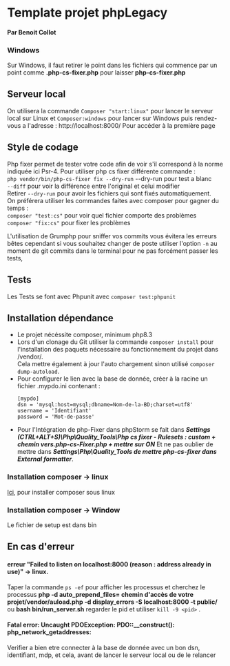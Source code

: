 # Template projet phpLegacy
#### Par Benoit Collot

### Windows

Sur Windows, il faut retirer le point dans les fichiers qui commence par un point comme **.php-cs-fixer.php** pour laisser
**php-cs-fixer.php**

## Serveur local

On utilisera la commande ```Composer "start:linux"``` pour lancer le serveur local 
sur Linux et ```Composer:windows``` pour lancer sur Windows
puis rendez-vous a l'adresse : http://localhost:8000/ Pour accéder à la première page

## Style de codage

Php fixer permet de tester votre code afin de voir s'il correspond à la norme indiquée ici Psr-4.
Pour utiliser php cs fixer différente commande :  
```php vendor/bin/php-cs-fixer fix --dry-run``` --dry-run pour test a blanc   
```--diff``` pour voir la différence entre l'original et celui modifier  
Retirer ```--dry-run``` pour avoir les fichiers qui sont fixés automatiquement.  
On préférera utiliser les commandes faites avec composer pour gagner du temps :  
```composer "test:cs"``` pour voir quel fichier comporte des problèmes  
```composer "fix:cs"``` pour fixer les problèmes  

L'utilisation de Grumphp pour sniffer vos commits vous évitera les erreurs bêtes cependant si vous souhaitez changer de 
poste utiliser l'option `-n` au moment de git commits dans le terminal pour ne pas forcément passer les tests,

## Tests

Les Tests se font avec Phpunit avec ```composer test:phpunit```

## Installation dépendance  
  
* Le projet nécéssite composer, minimum php8.3 
* Lors d'un clonage du Git utiliser la commande ```composer install``` pour l'installation des paquets nécessaire au fonctionnement du projet dans /vendor/.  
Cela mettre également à jour l'auto chargement sinon utilisé ```composer dump-autoload```.  
* Pour configurer le lien avec la base de donnée, créer à la racine un fichier .mypdo.ini contenant :     
    ```
  [mypdo]  
  dsn = 'mysql:host=mysql;dbname=Nom-de-la-BD;charset=utf8'  
  username = 'Identifiant'  
  password = 'Mot-de-passe'
  ```  
* Pour l'Intégration de php-Fixer dans phpStorm se fait dans ___Settings (CTRL+ALT+S)\Php\Quality_Tools\Php cs fixer - Rulesets : custom + chemin vers.php-cs-Fixer.php + mettre sur ON___
Et ne pas oublier de mettre dans ___Settings\Php\Quality_Tools de mettre php-cs-fixer dans External formatter___.

### Installation composer -> linux
[Ici](https://getcomposer.org/download/), pour installer composer sous linux
### Installation composer -> Window
Le fichier de setup est dans bin

## En cas d'erreur

#### erreur "Failed to listen on localhost:8000 (reason : address already in use)" -> linux.
Taper la commande ```ps -ef``` pour afficher les processus et cherchez le processus **php -d auto_prepend_files= __chemin d'accès de votre projet/vendor/auload.php__ -d display_errors -S localhost:8000 -t public/**
ou **bash bin/run_server.sh** regarder le pid et utiliser ```kill -9 <pid>``` .
#### Fatal error: Uncaught PDOException: PDO::__construct(): php_network_getaddresses: 
Verifier a bien etre connecter à la base de donnée avec un bon dsn, identifiant, mdp, et cela, avant de lancer le serveur local ou de le relancer